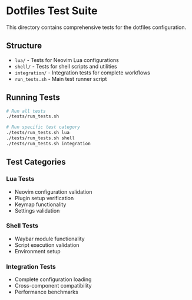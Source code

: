# Dotfiles Test Suite

This directory contains comprehensive tests for the dotfiles configuration.

## Structure

- `lua/` - Tests for Neovim Lua configurations
- `shell/` - Tests for shell scripts and utilities
- `integration/` - Integration tests for complete workflows
- `run_tests.sh` - Main test runner script

## Running Tests

```bash
# Run all tests
./tests/run_tests.sh

# Run specific test category
./tests/run_tests.sh lua
./tests/run_tests.sh shell
./tests/run_tests.sh integration
```

## Test Categories

### Lua Tests
- Neovim configuration validation
- Plugin setup verification
- Keymap functionality
- Settings validation

### Shell Tests
- Waybar module functionality
- Script execution validation
- Environment setup

### Integration Tests
- Complete configuration loading
- Cross-component compatibility
- Performance benchmarks
